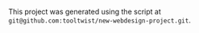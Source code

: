This project was generated using the script at `git@github.com:tooltwist/new-webdesign-project.git`.
